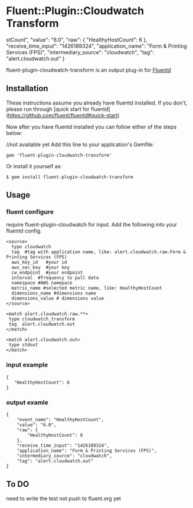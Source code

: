 # Fluent::Plugin::Cloudwatch Transform
stCount",
    "value": "6.0",
    "raw": {
        "HealthyHostCount": 6
    },
    "receive_time_input": "1426189324",
    "application_name": "Form & Printing Services (FPS)",
    "intermediary_source": "cloudwatch",
    "tag": "alert.cloudwatch.out"
}

fluent-plugin-cloudwatch-transform is an output plug-in for [Fluentd](http://fluentd.org)

## Installation

These instructions assume you already have fluentd installed. 
If you don't, please run through [quick start for fluentd] (https://github.com/fluent/fluentd#quick-start)

Now after you have fluentd installed you can follow either of the steps below:


//not available yet
Add this line to your application's Gemfile:

    gem 'fluent-plugin-cloudwatch-transform'

Or install it yourself as:

    $ gem install fluent-plugin-cloudwatch-transform

## Usage

### fluent configure
require fluent-plugin-cloudwatch for input.
Add the following into your fluentd config.

    <source>
      type cloudwatch
      tag  #tag with application name, like: alert.cloudwatch.raw.Form & Printing Services (FPS)
      aws_key_id   #your id 
      aws_sec_key  #your key
      cw_endpoint  #your endpoint
      interval  #frequency to pull data
      namespace #AWS namepace
      metric_name #selected metric name, like: HealthyHostCount 
      dimensions_name #dimensions name
      dimensions_value # dimensions value
    </source>

    <match alert.cloudwatch.raw.**>
     type cloudwatch_transform
     tag  alert.cloudwatch.out
    </match>

    <match alert.cloudwatch.out> 
     type stdout
    </match>

### input example
    {
       "HealthyHostCount": 6
    }


### output examle

    {
        "event_name": "HealthyHostCount",
        "value": "6.0",
        "raw": {
            "HealthyHostCount": 6
        },
        "receive_time_input": "1426189324",
        "application_name": "Form & Printing Services (FPS)",
        "intermediary_source": "cloudwatch",
        "tag": "alert.cloudwatch.out"
    }

## To DO
need to write the test
not push to fluent.org yet




